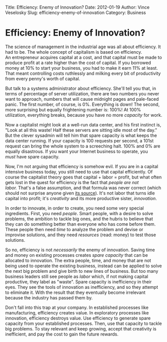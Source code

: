 Title: Efficiency: Enemy of Innovation?
Date: 2012-01-19
Author: Vince Veselosky
Slug: efficiency-enemy-of-innovation
Category: Business

# Efficiency: Enemy of Innovation?

The science of management in the industrial age was all about
efficiency. It had to be. The whole concept of capitalism is based on
efficiency. An entrepreneur acquires capital at a cost, and that capital
must be made to produce profit at a rate higher than the cost of
capital. If you borrowed money at 10% to start your business, you had to
make it earn 11% at least. That meant controlling costs ruthlessly and
milking every bit of productivity from every penny's worth of capital.

But talk to a systems administrator about efficiency. She'll tell you
that, in terms of percentage of server utilization, there are two
numbers you never want to approach, numbers that will cause midnight
pages and pale-faced panic. The first number, of course, is 0%.
Everything is down! The second, more surprising but equally frightening
number is: 100%! At 100% utilization, everything breaks, because you
have no more *capacity* for work.

Now a capitalist might look at a well-run data center, and his first
instinct is, "Look at all this waste! Half these servers are sitting
idle most of the day." But the clever sysadmin will tell him that spare
capacity is what keeps the data center running. If your capacity is 100
requests per second, a 101st request can bring the whole system to a
screeching halt. 100% and 0% are equally disastrous. If you want your
Internet business to operate, you *must* have spare capacity.

Now, I'm not arguing that efficiency is somehow evil. If you are in a
capital intensive business today, you still need to use that capital
efficiently. Of course the capitalist theory goes that capital + labor =
profit, but what often gets lost in the quest for efficiency is the fact
that *people are not labor.* That's a false assumption, and that formula
was never correct (which should not surprise anyone given [its
source][]). It's not labor that turns idle capital into profit; it's
*creativity* and its more productive sister, *innovation*.

In order to innovate, in order to create, you need some very special
ingredients. First, you need *people*. Smart people, with a desire to
solve problems, the ambition to tackle big ones, and the hubris to
believe that they can do something better than everyone who has come
before them. These people then need *time* to analyze the problem and
devise or improvise solutions, and they need *resources* (read: money)
to test those solutions.

So no, efficiency is not *necessarily* the enemy of innovation. Saving
time and money on existing processes creates *spare capacity* that can
be allocated to innovation. The extra people, time, and money that are
not being used to operate the existing business, instead can be applied
to solve the next big problem and give birth to new lines of business.
But too many business leaders still see people as *labor* which, if not
making capital productive, they label as "waste". Spare capacity is
inefficiency in their eyes. They see the tools of innovation as
inefficiency, and so they attempt to eliminate it. With the result that
they eventually become irrelevant because the industry has passed them
by.

Don't fall into this trap at your company. In established processes like
manufacturing, efficiency creates value. In exploratory processes like
innovation, efficiency destroys value. Use efficiency to generate spare
capacity from your established processes. Then, use that capacity to
tackle big problems. To stay relevant and keep growing, accept that
creativity is inefficient, and pay the cost to gain the future rewards.

[its source]: http://en.wikipedia.org/wiki/Das_Kapital

